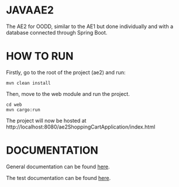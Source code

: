 # JAVAAE2
The AE2 for OODD, similar to the AE1 but done individually and with a database connected through Spring Boot.

# HOW TO RUN
Firstly, go to the root of the project (ae2) and run:
```
mvn clean install
```
Then, move to the web module and run the project.
```
cd web
mvn cargo:run
```
The project will now be hosted at http://localhost:8080/ae2ShoppingCartApplication/index.html

# DOCUMENTATION
General documentation can be found [here]().

The test documentation can be found [here]().
